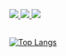 <table border="0">
  <a href="https://twitter.com/ikasoba000">
    <img src="https://img.shields.io/static/v1?label=%E2%80%A2&message=twitter&color=1DA1F2&style=for-the-badge" />
  </a>
  <a href="https://misskey.systems/@ikasoba">
    <img src="https://img.shields.io/static/v1?label=%E2%80%A2&message=misskey&color=87BB41&style=for-the-badge" />
  </a>
  <a href="https://nowplaying.ikasoba.net/playing/ikasoba/url">
    <img src="https://nowplaying.ikasoba.net/playing/ikasoba######" />
  </a>
</table>

[![Top Langs](https://github-readme-stats.vercel.app/api/top-langs/?username=ikasoba)](https://github.com/anuraghazra/github-readme-stats)
